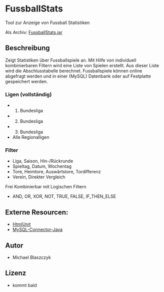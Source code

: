 # FussballStats

Tool zur Anzeige von Fussball Statistiken

Als Archiv: [FussballStats.jar](https://drive.google.com/open?id=0B6f9u0DqUQ5-SUZ6NVlncmNBWTQ)
## Beschreibung
Zeigt Statistiken über Fussballspiele an. 
Mit Hilfe von individuell kombinierbaren Filtern wird eine Liste von Spielen erstellt. 
Aus dieser Liste wird die Abschlusstabelle berechnet. 
Fussballspiele können online abgefragt werden und in einer (MySQL) Datenbank oder auf Festplatte gespeichert werden.

### Ligen (vollständig)
* 1. Bundesliga
* 2. Bundesliga
* 3. Bundesliga
* Alle Regionalligen

### Filter
* Liga, Saison, Hin-/Rückrunde
* Spieltag, Datum, Wochentag
* Tore, Heimtore, Auswärtstore, Tordifferenz
* Verein, Direkter Vergleich

Frei Kombinierbar mit Logischen Filtern

* AND,  OR,  XOR,  NOT,  TRUE,  FALSE,  IF_THEN_ELSE

## Externe Resourcen:
* [HtmlUnit](http://htmlunit.sourceforge.net/)
* [MySQL-Connector-Java](https://dev.mysql.com/downloads/connector/j/)

## Autor
* Michael Blaszczyk

## Lizenz
* kommt bald


